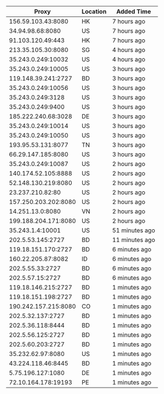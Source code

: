 | Proxy | Location | Added Time |
|---------|----------|------------|
| 156.59.103.43:8080 | HK | 7 hours ago |
| 34.94.98.68:8080 | US | 7 hours ago |
| 91.103.120.49:443 | HK | 7 hours ago |
| 213.35.105.30:8080 | SG | 4 hours ago |
| 35.243.0.249:10032 | US | 4 hours ago |
| 35.243.0.249:10005 | US | 3 hours ago |
| 119.148.39.241:2727 | BD | 3 hours ago |
| 35.243.0.249:10056 | US | 3 hours ago |
| 35.243.0.249:3128 | US | 3 hours ago |
| 35.243.0.249:9400 | US | 3 hours ago |
| 185.222.240.68:3028 | DE | 3 hours ago |
| 35.243.0.249:10014 | US | 3 hours ago |
| 35.243.0.249:10050 | US | 3 hours ago |
| 193.95.53.131:8077 | TN | 3 hours ago |
| 66.29.147.185:8080 | US | 3 hours ago |
| 35.243.0.249:10087 | US | 2 hours ago |
| 140.174.52.105:8888 | US | 2 hours ago |
| 52.148.130.219:8080 | US | 2 hours ago |
| 23.237.210.82:80 | US | 2 hours ago |
| 157.250.203.202:8080 | US | 2 hours ago |
| 14.251.13.0:8080 | VN | 2 hours ago |
| 199.188.204.171:8080 | US | 2 hours ago |
| 35.243.1.4:10001 | US | 51 minutes ago |
| 202.5.53.145:2727 | BD | 11 minutes ago |
| 119.18.151.170:2727 | BD | 6 minutes ago |
| 160.22.205.87:8082 | ID | 6 minutes ago |
| 202.5.55.33:2727 | BD | 6 minutes ago |
| 202.5.57.15:2727 | BD | 6 minutes ago |
| 119.18.146.215:2727 | BD | 1 minutes ago |
| 119.18.151.198:2727 | BD | 1 minutes ago |
| 190.242.157.215:8080 | CO | 1 minutes ago |
| 202.5.32.137:2727 | BD | 1 minutes ago |
| 202.5.36.118:8444 | BD | 1 minutes ago |
| 202.5.56.125:2727 | BD | 1 minutes ago |
| 202.5.60.203:2727 | BD | 1 minutes ago |
| 35.232.62.97:8080 | US | 1 minutes ago |
| 43.224.118.46:8445 | BD | 1 minutes ago |
| 5.75.196.127:1080 | DE | 1 minutes ago |
| 72.10.164.178:19193 | PE | 1 minutes ago |

